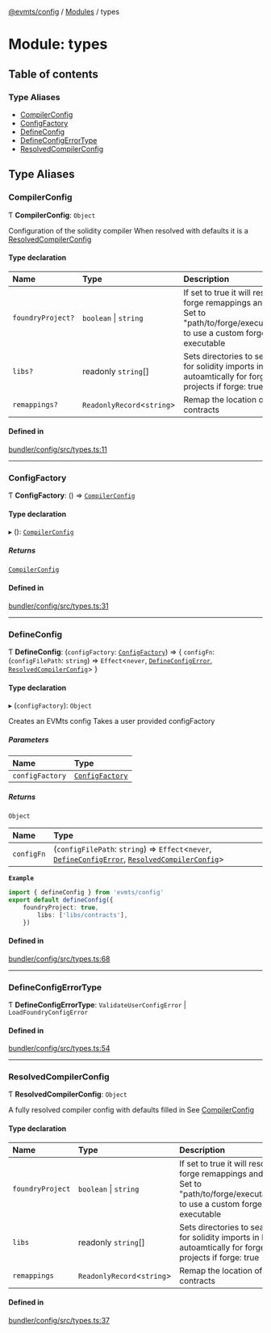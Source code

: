 [@evmts/config](../README.md) / [Modules](../modules.md) / types

# Module: types

## Table of contents

### Type Aliases

- [CompilerConfig](types.md#compilerconfig)
- [ConfigFactory](types.md#configfactory)
- [DefineConfig](types.md#defineconfig)
- [DefineConfigErrorType](types.md#defineconfigerrortype)
- [ResolvedCompilerConfig](types.md#resolvedcompilerconfig)

## Type Aliases

### CompilerConfig

Ƭ **CompilerConfig**: `Object`

Configuration of the solidity compiler
When resolved with defaults it is a [ResolvedCompilerConfig](types.md#resolvedcompilerconfig)

#### Type declaration

| Name | Type | Description |
| :------ | :------ | :------ |
| `foundryProject?` | `boolean` \| `string` | If set to true it will resolve forge remappings and libs Set to "path/to/forge/executable" to use a custom forge executable |
| `libs?` | readonly `string`[] | Sets directories to search for solidity imports in Read autoamtically for forge projects if forge: true |
| `remappings?` | `ReadonlyRecord`\<`string`\> | Remap the location of contracts |

#### Defined in

[bundler/config/src/types.ts:11](https://github.com/evmts/evmts-monorepo/blob/main/bundler/config/src/types.ts#L11)

___

### ConfigFactory

Ƭ **ConfigFactory**: () => [`CompilerConfig`](types.md#compilerconfig)

#### Type declaration

▸ (): [`CompilerConfig`](types.md#compilerconfig)

##### Returns

[`CompilerConfig`](types.md#compilerconfig)

#### Defined in

[bundler/config/src/types.ts:31](https://github.com/evmts/evmts-monorepo/blob/main/bundler/config/src/types.ts#L31)

___

### DefineConfig

Ƭ **DefineConfig**: (`configFactory`: [`ConfigFactory`](types.md#configfactory)) => \{ `configFn`: (`configFilePath`: `string`) => `Effect`\<`never`, [`DefineConfigError`](../classes/defineConfig.DefineConfigError.md), [`ResolvedCompilerConfig`](types.md#resolvedcompilerconfig)\>  }

#### Type declaration

▸ (`configFactory`): `Object`

Creates an EVMts config
Takes a user provided configFactory

##### Parameters

| Name | Type |
| :------ | :------ |
| `configFactory` | [`ConfigFactory`](types.md#configfactory) |

##### Returns

`Object`

| Name | Type |
| :------ | :------ |
| `configFn` | (`configFilePath`: `string`) => `Effect`\<`never`, [`DefineConfigError`](../classes/defineConfig.DefineConfigError.md), [`ResolvedCompilerConfig`](types.md#resolvedcompilerconfig)\> |

**`Example`**

```ts
import { defineConfig } from 'evmts/config'
export default defineConfig({
	foundryProject: true,
		libs: ['libs/contracts'],
	})
```

#### Defined in

[bundler/config/src/types.ts:68](https://github.com/evmts/evmts-monorepo/blob/main/bundler/config/src/types.ts#L68)

___

### DefineConfigErrorType

Ƭ **DefineConfigErrorType**: `ValidateUserConfigError` \| `LoadFoundryConfigError`

#### Defined in

[bundler/config/src/types.ts:54](https://github.com/evmts/evmts-monorepo/blob/main/bundler/config/src/types.ts#L54)

___

### ResolvedCompilerConfig

Ƭ **ResolvedCompilerConfig**: `Object`

A fully resolved compiler config with defaults filled in
See [CompilerConfig](types.md#compilerconfig)

#### Type declaration

| Name | Type | Description |
| :------ | :------ | :------ |
| `foundryProject` | `boolean` \| `string` | If set to true it will resolve forge remappings and libs Set to "path/to/forge/executable" to use a custom forge executable |
| `libs` | readonly `string`[] | Sets directories to search for solidity imports in Read autoamtically for forge projects if forge: true |
| `remappings` | `ReadonlyRecord`\<`string`\> | Remap the location of contracts |

#### Defined in

[bundler/config/src/types.ts:37](https://github.com/evmts/evmts-monorepo/blob/main/bundler/config/src/types.ts#L37)
